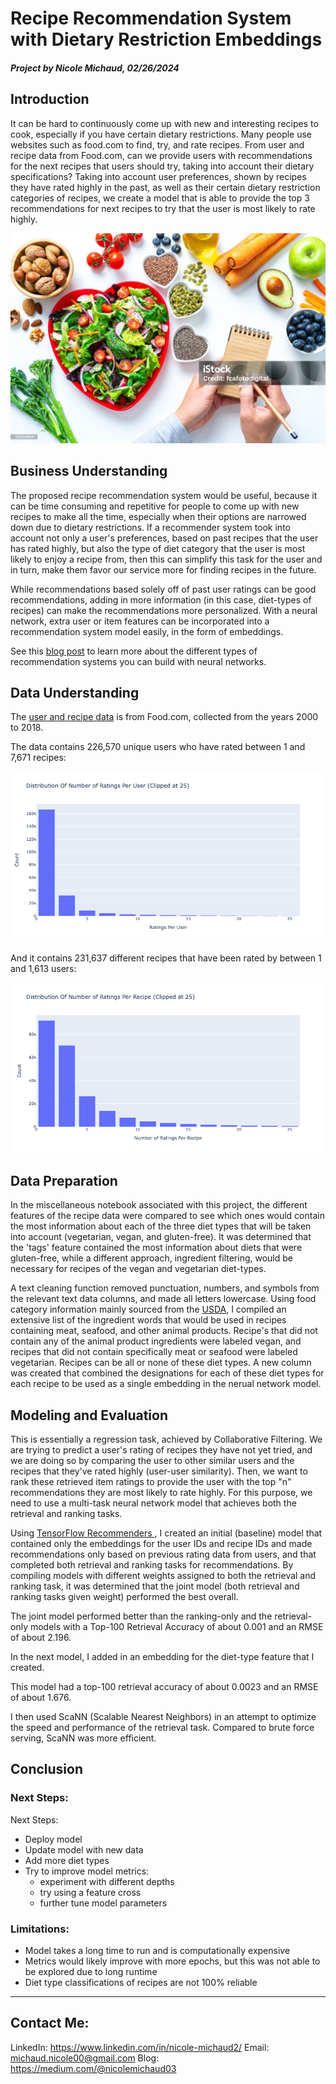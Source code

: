 # Recipe Recommendation System with Dietary Restriction Embeddings

##### Project by Nicole Michaud, 02/26/2024

## Introduction
It can be hard to continuously come up with new and interesting recipes to cook, especially if you have certain dietary restrictions. Many people use websites such as food.com to find, try, and rate recipes. From user and recipe data from Food.com, can we provide users with recommendations for the next recipes that users should try, taking into account their dietary specifications?
Taking into account user preferences, shown by recipes they have rated highly in the past, as well as their certain dietary restriction categories of recipes, we create a model that is able to provide the top 3 recommendations for next recipes to try that the user is most likely to rate highly.

<img src= "images/recipes.jpg" alt = "Recipe Image">

## Business Understanding
The proposed recipe recommendation system would be useful, because it can be time consuming and repetitive for people to come up with new recipes to make all the time, especially when their options are narrowed down due to dietary restrictions. If a recommender system took into account not only a user's preferences, based on past recipes that the user has rated highly, but also the type of diet category that the user is most likely to enjoy a recipe from, then this can simplify this task for the user and in turn, make them favor our service more for finding recipes in the future.

While recommendations based solely off of past user ratings can be good recommendations, adding in more information (in this case, diet-types of recipes) can make the recommendations more personalized. With a neural network, extra user or item features can be incorporated into a recommendation system model easily, in the form of embeddings. 

See this <a href="https://towardsdatascience.com/modern-recommendation-systems-with-neural-networks-3cc06a6ded2c">blog post</a> to learn more about the different types of recommendation systems you can build with neural networks. 

## Data Understanding

The <a href="">user and recipe data</a> is from Food.com, collected from the years 2000 to 2018.

The data contains 226,570 unique users who have rated between 1 and 7,671 recipes:

<img src= "images/ratings_per_user.png" alt = "Ratings per User">

And it contains 231,637 different recipes that have been rated by between 1 and 1,613 users:

<img src= "images/ratings_per_recipe.png" alt = "Ratings per Recipe">

## Data Preparation

In the miscellaneous notebook associated with this project, the different features of the recipe data were compared to see which ones would contain the most information about each of the three diet types that will be taken into account (vegetarian, vegan, and gluten-free). It was determined that the 'tags' feature contained the most information about diets that were gluten-free, while a different approach, ingredient filtering, would be necessary for recipes of the vegan and vegetarian diet-types.

A text cleaning function removed punctuation, numbers, and symbols from the relevant text data columns, and made all letters lowercase. Using food category information mainly sourced from the <a href="https://www.ars.usda.gov/ARSUserFiles/80400530/pdf/1720/Food_Category_List_2017-March%202020.pdf">USDA</a>, I compiled an extensive list of the ingredient words that would be used in recipes containing meat, seafood, and other animal products. Recipe's that did not contain any of the animal product ingredients were labeled vegan, and recipes that did not contain specifically meat or seafood were labeled vegetarian. Recipes can be all or none of these diet types. A new column was created that combined the designations for each of these diet types for each recipe to be used as a single embedding in the nerual network model.

## Modeling and Evaluation

This is essentially a regression task, achieved by Collaborative Filtering. We are trying to predict a user's rating of recipes they have not yet tried, and we are doing so by comparing the user to other similar users and the recipes that they've rated highly (user-user similarity). Then, we want to rank these retrieved item ratings to provide the user with the top "n" recommendations they are most likely to rate highly. For this purpose, we need to use a multi-task neural network model that achieves both the retrieval and ranking tasks.

Using  <a href="https://www.tensorflow.org/recommenders/examples/multitask">TensorFlow Recommenders </a>, I created an initial (baseline) model that contained only the embeddings for the user IDs and recipe IDs and made recommendations only based on previous rating data from users, and that completed both retrieval and ranking tasks for recommendations. By compiling models with different weights assigned to both the retrieval and ranking task, it was determined that the joint model (both retrieval and ranking tasks given weight) performed the best overall.

The joint model performed better than the ranking-only and the retrieval-only models with a Top-100 Retrieval Accuracy of about 0.001 and an RMSE of about 2.196.

In the next model, I added in an embedding for the diet-type feature that I created.

This model had a top-100 retrieval accuracy of about 0.0023 and an RMSE of about 1.676. 

I then used ScaNN (Scalable Nearest Neighbors) in an attempt to optimize the speed and performance of the retrieval task. Compared to brute force serving, ScaNN was more efficient.

## Conclusion

### Next Steps:
Next Steps:
- Deploy model
- Update model with new data
- Add more diet types 
- Try to improve model metrics:
    - experiment with different depths
    - try using a feature cross
    - further tune model parameters
    
### Limitations:
 - Model takes a long time to run and is computationally expensive
 - Metrics would likely improve with more epochs, but this was not able to be explored due to long runtime
 - Diet type classifications of recipes are not 100% reliable

<hr>

## Contact Me:
LinkedIn: https://www.linkedin.com/in/nicole-michaud2/
Email: michaud.nicole00@gmail.com
Blog: https://medium.com/@nicolemichaud03

